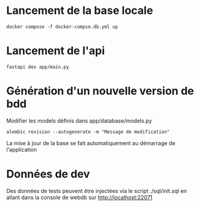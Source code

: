 # Lancement de la base locale 
```
docker compose -f docker-compse.db.yml up
```

# Lancement de l'api
```
fastapi dev app/main.py
```

# Génération d'un nouvelle version de bdd
Modifier les models définis dans app/database/models.py
```
alembic revision --autogenerate -m "Message de modification"
```
La mise à jour de la base se fait automatiquement au démarrage de l'application

# Données de dev
Des données de tests peuvent être injectées via le script ./sql/init.sql en allant dans la console de webdb sur [http://localhost:22071](http://localhost:22071)
